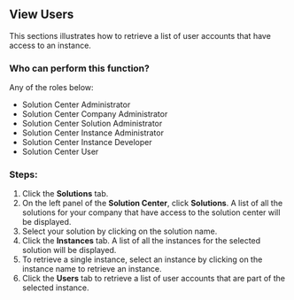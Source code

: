 ## View Users
This sections illustrates how to retrieve a list of user accounts that have access to an instance.

### Who can perform this function?
Any of the roles below:
* Solution Center Administrator
* Solution Center Company Administrator
* Solution Center Solution Administrator
* Solution Center Instance Administrator
* Solution Center Instance Developer
* Solution Center User

### Steps:
1. Click the **Solutions** tab.
2. On the left panel of the **Solution Center**, click **Solutions**. A list of all the solutions for your company that have access to the solution center will be displayed.
3. Select your solution by clicking on the solution name.
4. Click the **Instances** tab. A list of all the instances for the selected solution will be displayed.
5. To retrieve a single instance, select an instance by clicking on the instance name to retrieve an instance.
6. Click the **Users** tab to retrieve a list of user accounts that are part of the selected instance.
